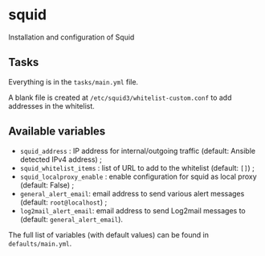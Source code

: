 # squid

Installation and configuration of Squid

## Tasks

Everything is in the `tasks/main.yml` file.

A blank file is created at `/etc/squid3/whitelist-custom.conf` to add addresses in the whitelist.

## Available variables

* `squid_address` : IP address for internal/outgoing traffic (default: Ansible detected IPv4 address) ;
* `squid_whitelist_items` : list of URL to add to the whitelist (default: `[]`) ;
* `squid_localproxy_enable` : enable configuration for squid as local proxy (default: False) ;
* `general_alert_email`: email address to send various alert messages (default: `root@localhost`) ;
* `log2mail_alert_email`: email address to send Log2mail messages to (default: `general_alert_email`).


The full list of variables (with default values) can be found in `defaults/main.yml`.
